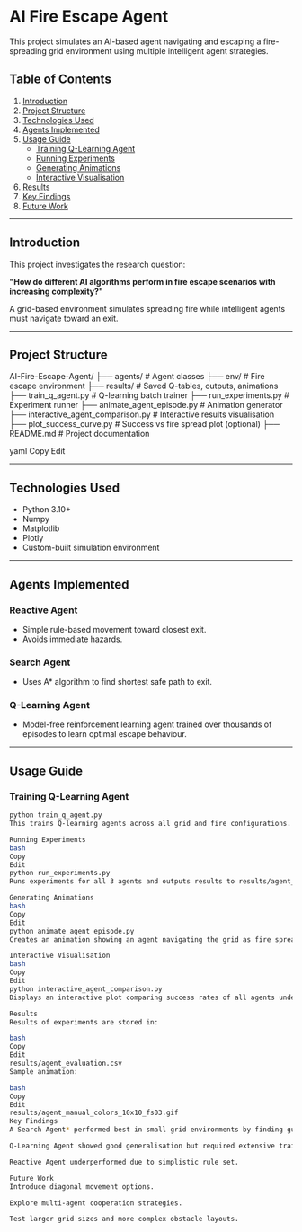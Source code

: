 # AI Fire Escape Agent

This project simulates an AI-based agent navigating and escaping a fire-spreading grid environment using multiple intelligent agent strategies.

## Table of Contents

1. [Introduction](#introduction)
2. [Project Structure](#project-structure)
3. [Technologies Used](#technologies-used)
4. [Agents Implemented](#agents-implemented)
5. [Usage Guide](#usage-guide)
   - [Training Q-Learning Agent](#training-q-learning-agent)
   - [Running Experiments](#running-experiments)
   - [Generating Animations](#generating-animations)
   - [Interactive Visualisation](#interactive-visualisation)
6. [Results](#results)
7. [Key Findings](#key-findings)
8. [Future Work](#future-work)

---

## Introduction

This project investigates the research question:

**"How do different AI algorithms perform in fire escape scenarios with increasing complexity?"**

A grid-based environment simulates spreading fire while intelligent agents must navigate toward an exit.

---

## Project Structure

AI-Fire-Escape-Agent/
├── agents/ # Agent classes
├── env/ # Fire escape environment
├── results/ # Saved Q-tables, outputs, animations
├── train_q_agent.py # Q-learning batch trainer
├── run_experiments.py # Experiment runner
├── animate_agent_episode.py # Animation generator
├── interactive_agent_comparison.py # Interactive results visualisation
├── plot_success_curve.py # Success vs fire spread plot (optional)
├── README.md # Project documentation

yaml
Copy
Edit

---

## Technologies Used

- Python 3.10+
- Numpy
- Matplotlib
- Plotly
- Custom-built simulation environment

---

## Agents Implemented

### Reactive Agent
- Simple rule-based movement toward closest exit.
- Avoids immediate hazards.

### Search Agent
- Uses A* algorithm to find shortest safe path to exit.

### Q-Learning Agent
- Model-free reinforcement learning agent trained over thousands of episodes to learn optimal escape behaviour.

---

## Usage Guide

### Training Q-Learning Agent

```bash
python train_q_agent.py
This trains Q-learning agents across all grid and fire configurations.

Running Experiments
bash
Copy
Edit
python run_experiments.py
Runs experiments for all 3 agents and outputs results to results/agent_evaluation.csv.

Generating Animations
bash
Copy
Edit
python animate_agent_episode.py
Creates an animation showing an agent navigating the grid as fire spreads.

Interactive Visualisation
bash
Copy
Edit
python interactive_agent_comparison.py
Displays an interactive plot comparing success rates of all agents under different conditions.

Results
Results of experiments are stored in:

bash
Copy
Edit
results/agent_evaluation.csv
Sample animation:

bash
Copy
Edit
results/agent_manual_colors_10x10_fs03.gif
Key Findings
A Search Agent* performed best in small grid environments by finding guaranteed shortest paths.

Q-Learning Agent showed good generalisation but required extensive training episodes.

Reactive Agent underperformed due to simplistic rule set.

Future Work
Introduce diagonal movement options.

Explore multi-agent cooperation strategies.

Test larger grid sizes and more complex obstacle layouts.

